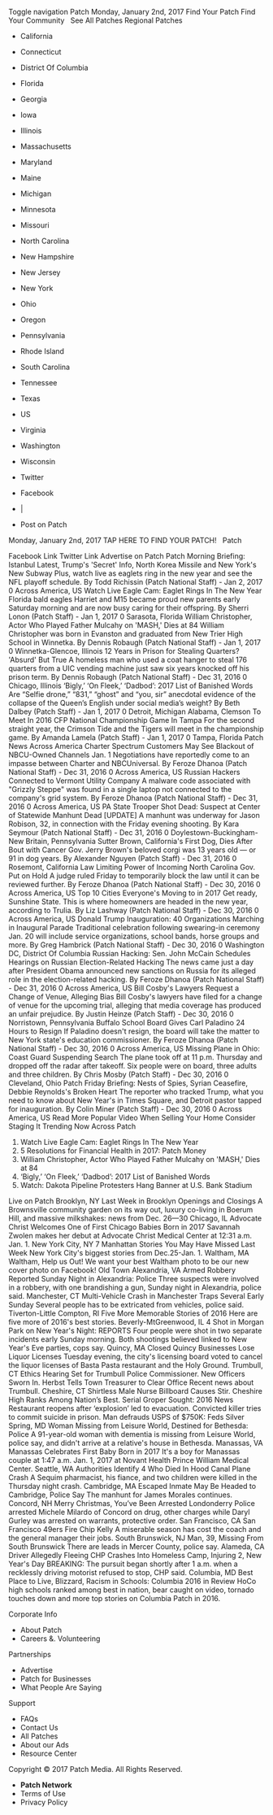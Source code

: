 Toggle navigation Patch Monday, January 2nd, 2017 Find Your Patch Find Your Community   See All Patches Regional Patches

*   California
*   Connecticut
*   District Of Columbia
*   Florida
*   Georgia
*   Iowa
*   Illinois
*   Massachusetts
*   Maryland
*   Maine
*   Michigan
*   Minnesota
*   Missouri
*   North Carolina
*   New Hampshire
*   New Jersey
*   New York
*   Ohio
*   Oregon
*   Pennsylvania
*   Rhode Island
*   South Carolina
*   Tennessee
*   Texas
*   US
*   Virginia
*   Washington
*   Wisconsin

*   Twitter
*   Facebook
*   |
*   Post on Patch

Monday, January 2nd, 2017 TAP HERE TO FIND YOUR PATCH!   Patch

Facebook Link Twitter Link Advertise on Patch Patch Morning Briefing: Istanbul Latest, Trump's 'Secret' Info, North Korea Missile and New York's New Subway Plus, watch live as eaglets ring in the new year and see the NFL playoff schedule. By Todd Richissin (Patch National Staff) - Jan 2, 2017 0 Across America, US Watch Live Eagle Cam: Eaglet Rings In The New Year Florida bald eagles Harriet and M15 became proud new parents early Saturday morning and are now busy caring for their offspring. By Sherri Lonon (Patch Staff) - Jan 1, 2017 0 Sarasota, Florida William Christopher, Actor Who Played Father Mulcahy on 'MASH,' Dies at 84 William Christopher was born in Evanston and graduated from New Trier High School in Winnetka. By Dennis Robaugh (Patch National Staff) - Jan 1, 2017 0 Winnetka-Glencoe, Illinois 12 Years in Prison for Stealing Quarters? 'Absurd' But True A homeless man who used a coat hanger to steal 176 quarters from a UIC vending machine just saw six years knocked off his prison term. By Dennis Robaugh (Patch National Staff) - Dec 31, 2016 0 Chicago, Illinois ‘Bigly,’ ‘On Fleek,’ ‘Dadbod’: 2017 List of Banished Words Are “Selfie drone,” “831,” “ghost” and “you, sir” anecdotal evidence of the collapse of the Queen’s English under social media’s weight? By Beth Dalbey (Patch Staff) - Jan 1, 2017 0 Detroit, Michigan Alabama, Clemson To Meet In 2016 CFP National Championship Game In Tampa For the second straight year, the Crimson Tide and the Tigers will meet in the championship game. By Amanda Lamela (Patch Staff) - Jan 1, 2017 0 Tampa, Florida Patch News Across America Charter Spectrum Customers May See Blackout of NBCU-Owned Channels Jan. 1 Negotiations have reportedly come to an impasse between Charter and NBCUniversal. By Feroze Dhanoa (Patch National Staff) - Dec 31, 2016 0 Across America, US Russian Hackers Connected to Vermont Utility Company A malware code associated with "Grizzly Steppe" was found in a single laptop not connected to the company's grid system. By Feroze Dhanoa (Patch National Staff) - Dec 31, 2016 0 Across America, US PA State Trooper Shot Dead: Suspect at Center of Statewide Manhunt Dead \[UPDATE\] A manhunt was underway for Jason Robison, 32, in connection with the Friday evening shooting. By Kara Seymour (Patch National Staff) - Dec 31, 2016 0 Doylestown-Buckingham-New Britain, Pennsylvania Sutter Brown, California's First Dog, Dies After Bout with Cancer Gov. Jerry Brown's beloved corgi was 13 years old — or 91 in dog years. By Alexander Nguyen (Patch Staff) - Dec 31, 2016 0 Rosemont, California Law Limiting Power of Incoming North Carolina Gov. Put on Hold A judge ruled Friday to temporarily block the law until it can be reviewed further. By Feroze Dhanoa (Patch National Staff) - Dec 30, 2016 0 Across America, US Top 10 Cities Everyone's Moving to in 2017 Get ready, Sunshine State. This is where homeowners are headed in the new year, according to Trulia. By Liz Lashway (Patch National Staff) - Dec 30, 2016 0 Across America, US Donald Trump Inauguration: 40 Organizations Marching in Inaugural Parade Traditional celebration following swearing-in ceremony Jan. 20 will include service organizations, school bands, horse groups and more. By Greg Hambrick (Patch National Staff) - Dec 30, 2016 0 Washington DC, District Of Columbia Russian Hacking: Sen. John McCain Schedules Hearings on Russian Election-Related Hacking The news came just a day after President Obama announced new sanctions on Russia for its alleged role in the election-related hacking. By Feroze Dhanoa (Patch National Staff) - Dec 31, 2016 0 Across America, US Bill Cosby's Lawyers Request a Change of Venue, Alleging Bias Bill Cosby's lawyers have filed for a change of venue for the upcoming trial, alleging that media coverage has produced an unfair prejudice. By Justin Heinze (Patch Staff) - Dec 30, 2016 0 Norristown, Pennsylvania Buffalo School Board Gives Carl Paladino 24 Hours to Resign If Paladino doesn't resign, the board will take the matter to New York state's education commissioner. By Feroze Dhanoa (Patch National Staff) - Dec 30, 2016 0 Across America, US Missing Plane in Ohio: Coast Guard Suspending Search The plane took off at 11 p.m. Thursday and dropped off the radar after takeoff. Six people were on board, three adults and three children. By Chris Mosby (Patch Staff) - Dec 30, 2016 0 Cleveland, Ohio Patch Friday Briefing: Nests of Spies, Syrian Ceasefire, Debbie Reynolds's Broken Heart The reporter who tracked Trump, what you need to know about New Year's in Times Square, and Detroit pastor tapped for inauguration. By Colin Miner (Patch Staff) - Dec 30, 2016 0 Across America, US Read More Popular Video When Selling Your Home Consider Staging It Trending Now Across Patch

1.  Watch Live Eagle Cam: Eaglet Rings In The New Year
2.  5 Resolutions for Financial Health in 2017: Patch Money
3.  William Christopher, Actor Who Played Father Mulcahy on 'MASH,' Dies at 84
4.  ‘Bigly,’ ‘On Fleek,’ ‘Dadbod’: 2017 List of Banished Words
5.  Watch: Dakota Pipeline Protesters Hang Banner at U.S. Bank Stadium

Live on Patch Brooklyn, NY Last Week in Brooklyn Openings and Closings A Brownsville community garden on its way out, luxury co-living in Boerum Hill, and massive milkshakes: news from Dec. 26—30 Chicago, IL Advocate Christ Welcomes One of First Chicago Babies Born in 2017 Savannah Zwolen makes her debut at Advocate Christ Medical Center at 12:31 a.m. Jan. 1. New York City, NY 7 Manhattan Stories You May Have Missed Last Week New York City's biggest stories from Dec.25-Jan. 1. Waltham, MA Waltham, Help us Out! We want your best Waltham photo to be our new cover photo on Facebook! Old Town Alexandria, VA Armed Robbery Reported Sunday Night in Alexandria: Police Three suspects were involved in a robbery, with one brandishing a gun, Sunday night in Alexandria, police said. Manchester, CT Multi-Vehicle Crash in Manchester Traps Several Early Sunday Several people has to be extricated from vehicles, police said. Tiverton-Little Compton, RI Five More Memorable Stories of 2016 Here are five more of 2016's best stories. Beverly-MtGreenwood, IL 4 Shot in Morgan Park on New Year's Night: REPORTS Four people were shot in two separate incidents early Sunday morning. Both shootings believed linked to New Year's Eve parties, cops say. Quincy, MA Closed Quincy Businesses Lose Liquor Licenses Tuesday evening, the city's licensing board voted to cancel the liquor licenses of Basta Pasta restaurant and the Holy Ground​. Trumbull, CT Ethics Hearing Set for Trumbull Police Commissioner. New Officers Sworn In. Herbst Tells Town Treasurer to Clear Office Recent news about Trumbull. Cheshire, CT Shirtless Male Nurse Billboard Causes Stir. Cheshire High Ranks Among Nation’s Best. Serial Groper Sought: 2016 News Restaurant reopens after ‘explosion’ led to evacuation. Convicted killer tries to commit suicide in prison. Man defrauds USPS of $750K: Feds Silver Spring, MD Woman Missing from Leisure World, Destined for Bethesda: Police A 91-year-old woman with dementia is missing from Leisure World, police say, and didn't arrive at a relative's house in Bethesda. Manassas, VA Manassas Celebrates First Baby Born in 2017 It's a boy for Manassas couple at 1:47 a.m. Jan. 1, 2017 at ​Novant Health Prince William Medical Center. Seattle, WA Authorities Identify 4 Who Died In Hood Canal Plane Crash A Sequim pharmacist, his fiance, and two children were killed in the Thursday night crash. Cambridge, MA Escaped Inmate May Be Headed to Cambridge, Police Say The manhunt for James Morales continues. Concord, NH Merry Christmas, You’ve Been Arrested Londonderry Police arrested Michele Milardo of Concord on drug, other charges while Daryl Gurley was arrested on warrants, protective order. San Francisco, CA San Francisco 49ers Fire Chip Kelly A miserable season has cost the coach and the general manager their jobs. South Brunswick, NJ Man, 39, Missing From South Brunswick There are leads in Mercer County, police say. Alameda, CA Driver Allegedly Fleeing CHP Crashes Into Homeless Camp, Injuring 2, New Year's Day BREAKING: The pursuit began shortly after 1 a.m. when a recklessly driving motorist refused to stop, CHP said. Columbia, MD Best Place to Live, Blizzard, Racism in Schools: Columbia 2016 in Review HoCo high schools ranked among best in nation, bear caught on video, tornado touches down and more top stories on Columbia Patch in 2016.

Corporate Info

*   About Patch
*   Careers &. Volunteering

Partnerships

*   Advertise
*   Patch for Businesses
*   What People Are Saying

Support

*   FAQs
*   Contact Us
*   All Patches
*   About our Ads
*   Resource Center

Copyright © 2017 Patch Media. All Rights Reserved.

*   **Patch Network**
*   Terms of Use
*   Privacy Policy